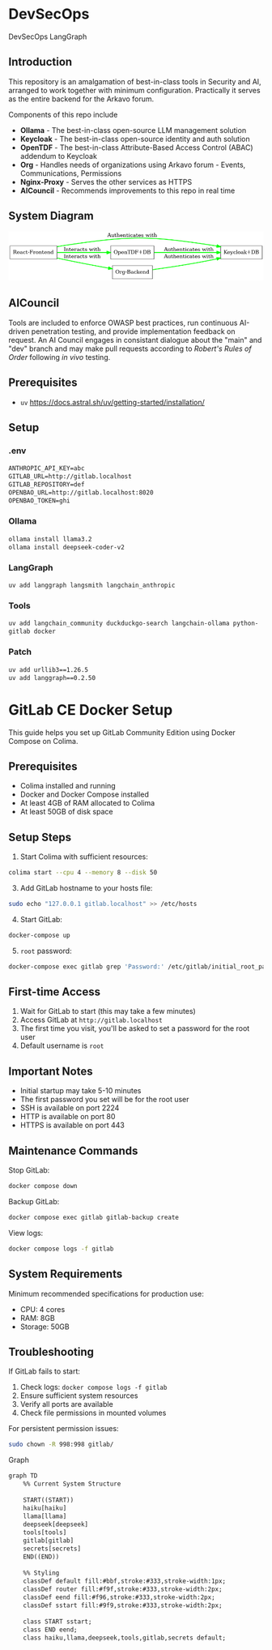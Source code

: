 # DevSecOps
DevSecOps LangGraph

## Introduction
This repository is an amalgamation of best-in-class tools in Security and AI, arranged to work together with minimum configuration. Practically it serves as the entire backend for the Arkavo forum. 

Components of this repo include  
- **Ollama** - The best-in-class open-source LLM management solution
- **Keycloak** - The best-in-class open-source identity and auth solution
- **OpenTDF** - The best-in-class Attribute-Based Access Control (ABAC) addendum to Keycloak
- **Org** - Handles needs of organizations using Arkavo forum - Events, Communications, Permissions
- **Nginx-Proxy** - Serves the other services as HTTPS  
- **AICouncil** - Recommends improvements to this repo in real time

## System Diagram
![Architecture](./diagrams/architecture.png)

## AICouncil
Tools are included to enforce OWASP best practices, run continuous AI-driven penetration testing, and provide implementation feedback on request. An AI Council engages in consistant dialogue about the "main" and "dev" branch and may make pull requests according to _Robert's Rules of Order_ following _in vivo_ testing. 

## Prerequisites

- `uv` https://docs.astral.sh/uv/getting-started/installation/

## Setup

### .env

```dotenv
ANTHROPIC_API_KEY=abc
GITLAB_URL=http://gitlab.localhost
GITLAB_REPOSITORY=def
OPENBAO_URL=http://gitlab.localhost:8020
OPENBAO_TOKEN=ghi
```

### Ollama

```shell
ollama install llama3.2
ollama install deepseek-coder-v2
```

### LangGraph

```shell
uv add langgraph langsmith langchain_anthropic
```

### Tools

```shell
uv add langchain_community duckduckgo-search langchain-ollama python-gitlab docker
```

### Patch

```shell
uv add urllib3==1.26.5
uv add langgraph==0.2.50
```

# GitLab CE Docker Setup

This guide helps you set up GitLab Community Edition using Docker Compose on Colima.

## Prerequisites

- Colima installed and running
- Docker and Docker Compose installed
- At least 4GB of RAM allocated to Colima
- At least 50GB of disk space

## Setup Steps

1. Start Colima with sufficient resources:
```bash
colima start --cpu 4 --memory 8 --disk 50
```

3. Add GitLab hostname to your hosts file:
```bash
sudo echo "127.0.0.1 gitlab.localhost" >> /etc/hosts
```

4. Start GitLab:
```bash
docker-compose up
```

5. `root` password:
```bash
docker-compose exec gitlab grep 'Password:' /etc/gitlab/initial_root_password
```

## First-time Access

1. Wait for GitLab to start (this may take a few minutes)
2. Access GitLab at `http://gitlab.localhost`
3. The first time you visit, you'll be asked to set a password for the root user
4. Default username is `root`

## Important Notes

- Initial startup may take 5-10 minutes
- The first password you set will be for the root user
- SSH is available on port 2224
- HTTP is available on port 80
- HTTPS is available on port 443

## Maintenance Commands

Stop GitLab:
```bash
docker compose down
```

Backup GitLab:
```bash
docker compose exec gitlab gitlab-backup create
```

View logs:
```bash
docker compose logs -f gitlab
```

## System Requirements

Minimum recommended specifications for production use:
- CPU: 4 cores
- RAM: 8GB
- Storage: 50GB

## Troubleshooting

If GitLab fails to start:
1. Check logs: `docker compose logs -f gitlab`
2. Ensure sufficient system resources
3. Verify all ports are available
4. Check file permissions in mounted volumes

For persistent permission issues:
```bash
sudo chown -R 998:998 gitlab/
```


Graph

```mermaid
graph TD
    %% Current System Structure

    START((START))
    haiku[haiku]
    llama[llama]
    deepseek[deepseek]
    tools[tools]
    gitlab[gitlab]
    secrets[secrets]
    END((END))

    %% Styling
    classDef default fill:#bbf,stroke:#333,stroke-width:1px;
    classDef router fill:#f9f,stroke:#333,stroke-width:2px;
    classDef eend fill:#f96,stroke:#333,stroke-width:2px;
    classDef sstart fill:#9f9,stroke:#333,stroke-width:2px;

    class START sstart;
    class END eend;
    class haiku,llama,deepseek,tools,gitlab,secrets default;
```
